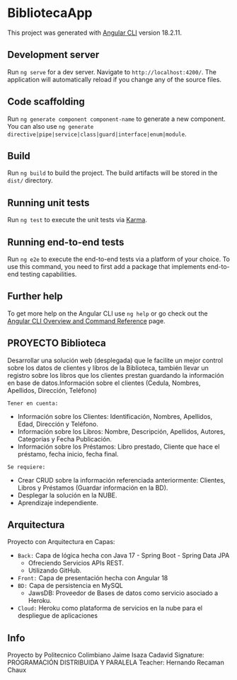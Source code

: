# BibliotecaApp

This project was generated with [Angular CLI](https://github.com/angular/angular-cli) version 18.2.11.

## Development server

Run `ng serve` for a dev server. Navigate to `http://localhost:4200/`. The application will automatically reload if you change any of the source files.

## Code scaffolding

Run `ng generate component component-name` to generate a new component. You can also use `ng generate directive|pipe|service|class|guard|interface|enum|module`.

## Build

Run `ng build` to build the project. The build artifacts will be stored in the `dist/` directory.

## Running unit tests

Run `ng test` to execute the unit tests via [Karma](https://karma-runner.github.io).

## Running end-to-end tests

Run `ng e2e` to execute the end-to-end tests via a platform of your choice. To use this command, you need to first add a package that implements end-to-end testing capabilities.

## Further help

To get more help on the Angular CLI use `ng help` or go check out the [Angular CLI Overview and Command Reference](https://angular.dev/tools/cli) page.

## PROYECTO Biblioteca 
Desarrollar una solución web (desplegada) que le facilite un mejor control sobre los datos de clientes y libros de la Biblioteca, también llevar un registro sobre los libros que los clientes prestan guardando la información en base de datos.Información sobre el clientes (Cedula, Nombres, Apellidos, Dirección, Teléfono)

`Tener en cuenta:`
- Información sobre los Clientes: Identificación, Nombres, Apellidos, Edad, Dirección y Teléfono.
- Información sobre los Libros: Nombre, Descripción, Apellidos, Autores, Categorías y Fecha Publicación.
- Información sobre los Préstamos: Libro prestado, Cliente que hace el préstamo, fecha inicio, fecha final.

`Se requiere:`
- Crear CRUD sobre la información referenciada anteriormente: Clientes, Libros y Préstamos (Guardar información en la BD).
- Desplegar la solución en la NUBE.
- Aprendizaje independiente.

## Arquitectura
Proyecto con Arquitectura en Capas:
- `Back:` Capa de lógica hecha con Java 17 - Spring Boot - Spring Data JPA
  - Ofreciendo Servicios APIs REST.
  - Utilizando GitHub.
- `Front:` Capa de presentación hecha con Angular 18
- `BD:` Capa de persistencia en MySQL
  - JawsDB: Proveedor de Bases de datos como servicio asociado a Heroku.
- `Cloud:` Heroku como plataforma de servicios en la nube para el despliegue de aplicaciones


## Info
Proyecto by Politecnico Colimbiano Jaime Isaza Cadavid
Signature: PROGRAMACIÓN DISTRIBUIDA Y PARALELA
Teacher: Hernando Recaman Chaux
